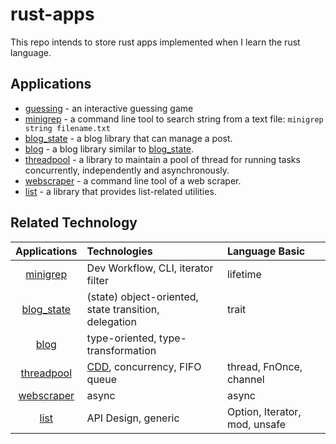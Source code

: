 rust-apps
===

This repo intends to store rust apps implemented when I learn
the rust language.

Applications
---

* [guessing](./guessing) - an interactive guessing game
* [minigrep](./minigrep) - a command line tool to search string
from a text file: `minigrep string filename.txt`
* [blog_state](./blog_state) - a blog library that can manage a post.
* [blog](./blog) - a blog library similar to [blog_state](./blog_state).
* [threadpool](./threadpool) - a library to maintain a pool of thread
for running tasks concurrently, independently and asynchronously.
* [webscraper](./webscraper) - a command line tool of a web scraper.
* [list](./list) - a library that provides list-related utilities.

Related Technology
---

| Applications | Technologies | Language Basic| 
|:---:|:---|:---|
|[minigrep](./minigrep)| Dev Workflow, CLI, iterator filter |lifetime|
|[blog_state](./blog_state)| (state) object-oriented, state transition,<br /> delegation | trait |
|[blog](./blog)| type-oriented, type-transformation| |
|[threadpool](./threadpool) | [CDD][CDD], concurrency, FIFO queue | thread, FnOnce, channel |
|[webscraper](./webscraper) | async | async |
|[list](./list) |API Design, generic|Option, Iterator, mod, unsafe|

[CDD]: https://hzget.github.io/programming/basic/cdd.html

